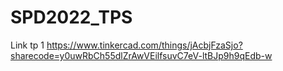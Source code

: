 # SPD2022_TPS
Link tp 1 https://www.tinkercad.com/things/jAcbjFzaSjo?sharecode=y0uwRbCh55dlZrAwVEilfsuvC7eV-ltBJp9h9qEdb-w
